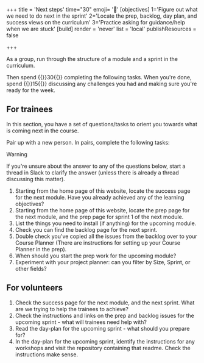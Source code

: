 +++
title = 'Next steps'
time="30"
emoji= '👣'
[objectives]
    1='Figure out what we need to do next in the sprint'
    2='Locate the prep, backlog, day plan, and success views on the curriculum'
    3='Practice asking for guidance/help when we are stuck'
[build]
  render = 'never'
  list = 'local'
  publishResources = false

+++

As a group, run through the structure of a module and a sprint in the curriculum.

Then spend {{<timer>}}30{{</timer>}} completing the following tasks. When you're done, spend {{<timer>}}15{{</timer>}} discussing any challenges you had and making sure you're ready for the week.

## For trainees

In this section, you have a set of questions/tasks to orient you towards what is coming next in the course.

Pair up with a new person. In pairs, complete the following tasks:

> [!WARNING]
> If you're unsure about the answer to any of the questions below, start a thread in Slack to clarify the answer (unless there is already a thread discussing this matter).

1. Starting from the home page of this website, locate the success page for the next module. Have you already achieved any of the learning objectives?
1. Starting from the home page of this website, locate the prep page for the next module, and the prep page for sprint 1 of the next module.
1. List the things you need to install (if anything) for the upcoming module.
1. Check you can find the backlog page for the next sprint.
1. Double check you've copied all the issues from the backlog over to your Course Planner (There are instructions for setting up your Course Planner in the prep).
1. When should you start the prep work for the upcoming module?
1. Experiment with your project planner: can you filter by Size, Sprint, or other fields?

## For volunteers

1. Check the success page for the next module, and the next sprint. What are we trying to help the trainees to achieve?
1. Check the instructions and links on the prep and backlog issues for the upcoming sprint - what will trainees need help with?
1. Read the day-plan for the upcoming sprint - what should you prepare for?
1. In the day-plan for the upcoming sprint, identify the instructions for any workshops and visit the repository containing that readme. Check the instructions make sense.
